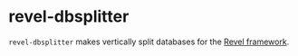 # revel-dbsplitter

`revel-dbsplitter` makes vertically split databases for the [Revel framework](https://github.com/revel/revel).
